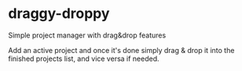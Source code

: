 # draggy-droppy
Simple project manager with drag&amp;drop features

Add an active project and once it's done simply drag & drop it into the finished projects list, and vice versa if needed. 
